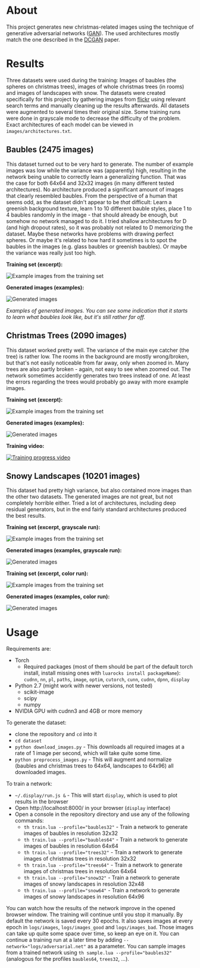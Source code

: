 # About

This project generates new christmas-related images using the technique of generative adversarial networks ([GAN](http://papers.nips.cc/paper/5423-generative-adversarial-nets)). The used architectures mostly match the one described in the [DCGAN](http://arxiv.org/abs/1511.06434) paper.

# Results

Three datasets were used during the training: Images of baubles (the spheres on christmas trees), images of whole christmas trees (in rooms) and images of landscapes with snow. The datasets were created specifically for this project by gathering images from [flickr](http://www.flickr.com) using relevant search terms and manually cleaning up the results afterwards. All datasets were augmented to several times their original size. Some training runs were done in grayscale mode to decrease the difficulty of the problem. Exact architectures of each model can be viewed in `images/architectures.txt`.

## Baubles (2475 images)

This dataset turned out to be very hard to generate. The number of example images was low while the variance was (apparently) high, resulting in the network being unable to correctly learn a generalizing function. That was the case for both 64x64 and 32x32 images (in many different tested architectures). No architecture produced a significant amount of images that clearly resembled baubles. From the perspective of a human that seems odd, as the dataset didn't appear to be *that* difficult: Learn a greenish background texture, learn 1 to 10 different bauble styles, place 1 to 4 baubles randomly in the image - that should already be enough, but somehow no network managed to do it. I tried shallow architectures for D (and high dropout rates), so it was probably not related to D memorizing the dataset. Maybe these networks have problems with drawing perfect spheres. Or maybe it's related to how hard it sometimes is to spot the baubles in the images (e.g. glass baubles or greenish baubles). Or maybe the variance was really just too high.

**Training set (excerpt):**

![Example images from the training set](images/baubles_64x64_2_trainset.jpg?raw=true "Example images from the training set")

**Generated images (examples):**

![Generated images](images/baubles_64x64_2_best.jpg?raw=true "Generated images")

*Examples of generated images. You can see some indication that it starts to learn what baubles look like, but it's still rather far off.*

## Christmas Trees (2090 images)

This dataset worked pretty well. The variance of the main eye catcher (the tree) is rather low. The rooms in the background are mostly wrong/broken, but that's not easily noticeable from far away, only when zoomed in. Many trees are also partly broken - again, not easy to see when zoomed out. The network sometimes accidently generates two trees instead of one. At least the errors regarding the trees would probably go away with more example images.

**Training set (excerpt):**

![Example images from the training set](images/trees_trainset.jpg?raw=true "Example images from the training set")

**Generated images (examples):**

![Generated images](images/trees64_3_e1230_rnd256.jpg?raw=true "Generated images")

**Training video:**

[![Training progress video](images/christmas-trees-youtube.jpg?raw=true)](https://youtu.be/EOylC-JsLFE)

## Snowy Landscapes (10201 images)

This dataset had pretty high variance, but also contained more images than the other two datasets. The generated images are not great, but not completely horrible either. Tried a lot of architectures, including deep residual generators, but in the end fairly standard architectures produced the best results.

**Training set (excerpt, grayscale run):**

![Example images from the training set](images/snow_gray_trainset.jpg?raw=true "Example images from the training set")

**Generated images (examples, grayscale run):**

![Generated images](images/snow_64x96_2_e1380_rnd256.jpg?raw=true "Generated images")


**Training set (excerpt, color run):**

![Example images from the training set](images/snow_color_trainset.jpg?raw=true "Example images from the training set")

**Generated images (examples, color run):**

![Generated images](images/snow_64x96_rnd256.jpg?raw=true "Generated images")

# Usage

Requirements are:
* Torch
  * Required packages (most of them should be part of the default torch install, install missing ones with `luarocks install packageName`): `cudnn`, `nn`, `pl`, `paths`, `image`, `optim`, `cutorch`, `cunn`, `cudnn`, `dpnn`, `display`
* Python 2.7 (might work with newer versions, not tested)
  * scikit-image
  * scipy
  * numpy
* NVIDIA GPU with cudnn3 and 4GB or more memory

To generate the dataset:
* clone the repository and `cd` into it
* `cd dataset`
* `python download_images.py` - This downloads all required images at a rate of 1 image per second, which will take quite some time.
* `python preprocess_images.py` - This will augment and normalize (baubles and christmas trees to 64x64, landscapes to 64x96) all downloaded images.

To train a network:
* `~/.display/run.js &` - This will start `display`, which is used to plot results in the browser
* Open http://localhost:8000/ in your browser (`display` interface)
* Open a console in the repository directory and use any of the following commands:
  * `th train.lua --profile="baubles32"` - Train a network to generate images of baubles in resolution 32x32
  * `th train.lua --profile="baubles64"` - Train a network to generate images of baubles in resolution 64x64
  * `th train.lua --profile="trees32"` - Train a network to generate images of christmas trees in resolution 32x32
  * `th train.lua --profile="trees64"` - Train a network to generate images of christmas trees in resolution 64x64
  * `th train.lua --profile="snow32"` - Train a network to generate images of snowy landscapes in resolution 32x48
  * `th train.lua --profile="snow64"` - Train a network to generate images of snowy landscapes in resolution 64x96

You can watch how the results of the network improve in the opened browser window. The training will continue until you stop it manually. By default the network is saved every 30 epochs. It also saves images at every epoch in `logs/images`, `logs/images_good` and `logs/images_bad`. Those images can take up quite some space over time, so keep an eye on it.
You can continue a training run at a later time by adding `--network="logs/adversarial.net"` as a parameter.
You can sample images from a trained network using `th sample.lua --profile="baubles32"` (analogous for the profiles `baubles64`, `trees32`, ...).
